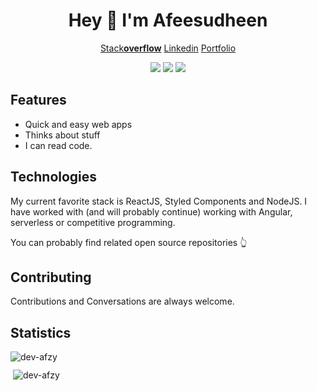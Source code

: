 <div align="center">
  <h1>Hey 👋 I'm Afeesudheen</h1>
  <p>
    <a href="https://stackoverflow.com/users/12023459/afeesudheen">Stack<b>overflow</b></a>
    <span> </span>
    <a href="https://www.linkedin.com/in/afeesudheen">Linkedin</a>
    <span> </span>
    <a href="https://afeesudheen.web.app/">Portfolio</a>
  </p>
  <p>
    <img src="https://img.shields.io/badge/Super Fast-%E2%9A%A1%EF%B8%8F-%23DD6B20?style=flat-square" />
    <span> </span>
    <img src="https://img.shields.io/badge/maintained%20since-1998-%2300B0FF?style=flat-square" />
    <span> </span>
    <img src="https://img.shields.io/badge/%F0%9F%92%9B-JavaScript-%23304FFE?style=flat-square" />
  </p>
</div>

## Features

* Quick and easy web apps
* Thinks about stuff
* I can read code.

## Technologies

My current favorite stack is ReactJS, Styled Components and NodeJS. 
I have worked with (and will probably continue) working with Angular, serverless or competitive programming. 

You can probably find related open source repositories 👆

## Contributing

Contributions and Conversations are always welcome. 

## Statistics

<p><img align="left" src="https://github-readme-stats.vercel.app/api/top-langs?username=dev-afzy&show_icons=true&locale=en&layout=compact" alt="dev-afzy" /></p>
<br>

<p style="margin-top: 10px">&nbsp;<img align="center" src="https://github-readme-stats.vercel.app/api?username=dev-afzy&show_icons=true&locale=en" alt="dev-afzy" /></p>

